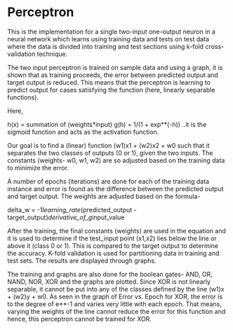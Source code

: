 # Perceptron

This is the implementation for a single two-input one-output neuron in a neural network which learns using training data and tests on test data where the data is divided into training and test sections using k-fold cross-validation technique.

The two input perceptron is trained on sample data and using a graph, it is shown that as training proceeds, the error between predicted output and target output is reduced. This means that the perceptron is learning to predict output for cases satisfying the function (here, linearly separable functions).

Here,

h(x) = summation of (weights*input)
g(h) = 1/(1 + exp**(-h))           ..it is the sigmoid function and acts as the activation function. 

Our goal is to find a (linear) function (w1)x1 + (w2)x2 + w0 such that it separates the two classes of outputs (0 or 1), given the two inputs. The constants (weights- w0, w1, w2) are so adjusted based on the training data to minimize the error.

A number of epochs (iterations) are done for each of the training data instance and error is found as the difference between the predicted output and target output. The weights are adjusted based on the formula-

delta_w = -1*learning_rate*(predicted_output - target_output)*derivative_of_g*input_value

After the training, the final constants (weights) are used in the equation and it is used to determine if the test_input point (x1,x2) lies below the line or above it (class 0 or 1). This is compared to the target output to determine the accuracy. K-fold validation is used for partitioning data in training and test sets. The results are displayed through graphs.

The training and graphs are also done for the boolean gates- AND, OR, NAND, NOR, XOR and the graphs are plotted. Since XOR is not linearly separable, it cannot be put into any of the classes defined by the line (w1)x + (w2)y + w0. As seen in the graph of Error vs. Epoch for XOR, the error is to the degree of e**-1 and varies very little with each epoch. That means, varying the weights of the line cannot reduce the error for this function and hence, this perceptron cannot be trained for XOR.
